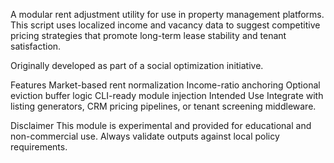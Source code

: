 A modular rent adjustment utility for use in property management platforms. This script uses localized income and vacancy data to suggest competitive pricing strategies that promote long-term lease stability and tenant satisfaction.

Originally developed as part of a social optimization initiative.

Features
Market-based rent normalization
Income-ratio anchoring
Optional eviction buffer logic
CLI-ready module injection
Intended Use
Integrate with listing generators, CRM pricing pipelines, or tenant screening middleware.

Disclaimer
This module is experimental and provided for educational and non-commercial use. Always validate outputs against local policy requirements.

